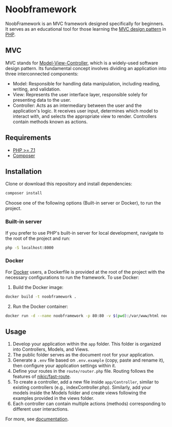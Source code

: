 # Noobframework

NoobFramework is an MVC framework designed specifically for beginners. It serves as an educational tool for those learning the [MVC design pattern](https://pt.wikipedia.org/wiki/MVC) in [PHP](https://www.php.net/).

## MVC

MVC stands for [Model-View-Controller](https://en.wikipedia.org/wiki/Model%E2%80%93view%E2%80%93controller), which is a widely-used software design pattern. Its fundamental concept involves dividing an application into three interconnected components:

- Model: Responsible for handling data manipulation, including reading, writing, and validation. 
- View: Represents the user interface layer, responsible solely for presenting data to the user. 
- Controller: Acts as an intermediary between the user and the application's logic. It receives user input, determines which model to interact with, and selects the appropriate view to render. Controllers contain methods known as actions.

## Requirements

* [PHP >= 7.1](https://www.php.net/downloads.php)
* [Composer](https://getcomposer.org)

## Installation

Clone or download this repository and install dependencies:
```bash
composer install
```

Choose one of the following options (Built-in server or Docker), to run the project.

### Built-in server

If you prefer to use PHP's built-in server for local development, navigate to the root of the project and run:

```bash
php -S localhost:8000
```

### Docker

For [Docker](https://www.docker.com/) users, a Dockerfile is provided at the root of the project with the necessary configurations to run the framework. To use Docker:

1. Build the Docker image:
```bash
docker build -t noobframework .
```
2. Run the Docker container:
```bash
docker run -d --name noobframework -p 80:80 -v $(pwd):/var/www/html noobframework
```

## Usage

1. Develop your application within the `app` folder. This folder is organized into Controllers, Models, and Views.
2. The public folder serves as the document root for your application.
3. Generate a `.env` file based on `.env.example` (copy, paste and rename it), then configure your application settings within it.
4. Define your routes in the `route/router.php` file. Routing follows the features of [nikic/fast-route](https://github.com/nikic/FastRoute).
5. To create a controller, add a new file inside `app/Controller`, similar to existing controllers (e.g., indexController.php). Similarly, add your models inside the Models folder and create views following the examples provided in the views folder.
6. Each controller can contain multiple actions (methods) corresponding to different user interactions.

For more, see [documentation](https://edigar.github.io/noobframework).
